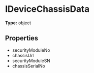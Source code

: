 # IDeviceChassisData


**Type:** object

## Properties
* securityModuleNo
* chassisUrl
* securityModuleSN
* chassisSerialNo
